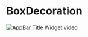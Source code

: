 # BoxDecoration


[![AppBar Title Widget video](https://img.youtube.com/vi/tOd5nh7bWxo/0.jpg)](https://youtu.be/tOd5nh7bWxo "BoxDecoration ")

